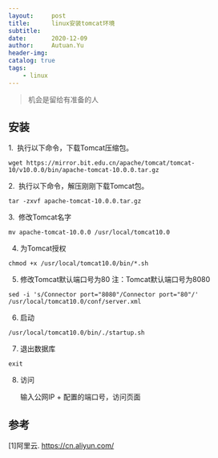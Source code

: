 ```yaml
---
layout:     post
title:      linux安装tomcat环境
subtitle:   
date:       2020-12-09
author:     Autuan.Yu
header-img:
catalog: true
tags:
    - linux
---
```


> 机会是留给有准备的人

## 安装

1.  执行以下命令，下载Tomcat压缩包。
```` 
wget https://mirror.bit.edu.cn/apache/tomcat/tomcat-10/v10.0.0/bin/apache-tomcat-10.0.0.tar.gz
````
2.  执行以下命令，解压刚刚下载Tomcat包。
```` 
tar -zxvf apache-tomcat-10.0.0.tar.gz 
````
3.  修改Tomcat名字
```` 
mv apache-tomcat-10.0.0 /usr/local/tomcat10.0
````
4. 为Tomcat授权
```` 
chmod +x /usr/local/tomcat10.0/bin/*.sh
````
5. 修改Tomcat默认端口号为80
    注：Tomcat默认端口号为8080
```` 
sed -i 's/Connector port="8080"/Connector port="80"/' /usr/local/tomcat10.0/conf/server.xml
````
6. 启动
```` 
/usr/local/tomcat10.0/bin/./startup.sh
````
7. 退出数据库
```` 
exit
````

8. 访问

   输入公网IP + 配置的端口号，访问页面

   



## 参考  

[1]阿里云. https://cn.aliyun.com/  
